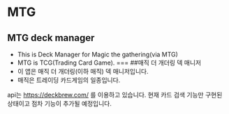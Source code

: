 # MTG
## MTG deck manager
- This is Deck Manager for Magic the gathering(via MTG)
- MTG is TCG(Trading Card Game).
===
##매직 더 개더링 덱 매니저
- 이 앱은 매직 더 개더링(이하 매직) 덱 매니저입니다.
- 매직은 트레이딩 카드게임의 일종입니다.

api는 https://deckbrew.com/ 를 이용하고 있습니다.
현재 카드 검색 기능만 구현된 상태이고 점차 기능이 추가될 예정입니다.


